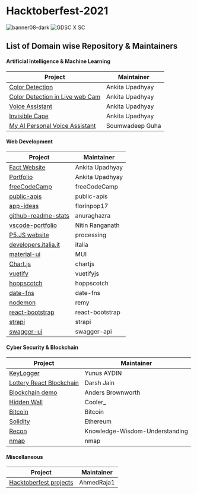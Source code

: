# Hacktoberfest-2021
![banner08-dark](https://user-images.githubusercontent.com/28699912/135737552-36bf9c60-b3c1-4664-ac3c-ef2fab4669cd.png)
![GDSC X SC](https://user-images.githubusercontent.com/28699912/135737784-bc379c62-c9df-4fbb-997e-218bc701f2bc.png)

## List of Domain wise Repository & Maintainers
#### Artificial Intelligence & Machine Learning ####
Project | Maintainer
---------|-----------
[Color Detection](https://github.com/ankita2002/Color-Detection) | Ankita Upadhyay
[Color Detection in Live web Cam](https://github.com/ankita2002/Color_Detection_in_webcam) | Ankita Upadhyay
[Voice Assistant](https://github.com/ankita2002/Voice-Assistant/blob/main/Voice%20Assistant.py)| Ankita Upadhyay
[Invisible Cape](https://github.com/ankita2002/Invisible) | Ankita Upadhyay
[My AI Personal Voice Assistant](https://github.com/soumwadeep/My-AI-Personal-Voice-Assistant) | Soumwadeep Guha

#### Web Development ####
Project | Maintainer
--------|-------------
[Fact Website](https://github.com/ankita2002/Facts-you-don-t-know-about-Ariana-Grande-wed-dev--practice-) | Ankita Upadhyay
[Portfolio](https://github.com/ankita2002/Resume-using-bootstap) | Ankita Upadhyay
[freeCodeCamp](https://github.com/freeCodeCamp/freeCodeCamp) | freeCodeCamp
[public-apis](https://github.com/public-apis/public-apis) | public-apis
[app-ideas](https://github.com/florinpop17/app-ideas) | florinpop17
[github-readme-stats](https://github.com/anuraghazra/github-readme-stats) | anuraghazra
[vscode-portfolio](https://github.com/itsnitinr/vscode-portfolio) | Nitin Ranganath
[P5.JS website](https://github.com/processing/p5.js-website) | processing
[developers.italia.it](https://github.com/italia/developers.italia.it) | italia
[material-ui](https://github.com/mui-org/material-ui) | MUI
[Chart.js](https://github.com/chartjs/Chart.js) | chartjs
[vuetify](https://github.com/vuetifyjs/vuetify) | vuetifyjs
[hoppscotch](https://github.com/hoppscotch/hoppscotch) | hoppscotch
[date-fns](https://github.com/date-fns/date-fns) | date-fns
[nodemon](https://github.com/remy/nodemon) | remy
[react-bootstrap](https://github.com/react-bootstrap/react-bootstrap) | react-bootstrap
[strapi](https://github.com/strapi/strapi) | strapi
[swagger-ui](https://github.com/swagger-api/swagger-ui) | swagger-api

#### Cyber Security & Blockchain ####
Project | Maintainer 
--------|------------
[KeyLogger](https://github.com/aydinnyunus/Keylogger0) | Yunus AYDIN
[Lottery React Blockchain](https://github.com/darshjain/lottery-react-blockchain) | Darsh Jain
[Blockchain demo](https://github.com/anders94/blockchain-demo) | Anders Brownworth
[Hidden Wall](https://github.com/CoolerVoid/HiddenWall) | Cooler_
[Bitcoin](https://github.com/bitcoin/bitcoin) | Bitcoin
[Solidity](https://github.com/ethereum/solidity) | Ethereum
[Recon](https://github.com/Knowledge-Wisdom-Understanding/recon) | Knowledge-Wisdom-Understanding
[nmap](https://github.com/nmap/nmap) | nmap

#### Miscellaneous
Project | Maintainer
--|-
[Hacktoberfest projects](https://github.com/AhmedRaja1/Hacktoberfest) | AhmedRaja1
